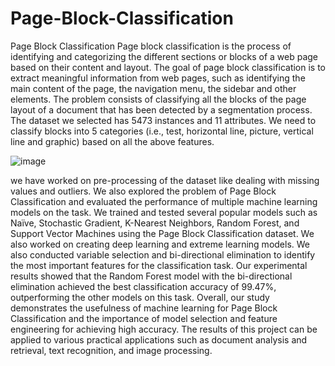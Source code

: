 # Page-Block-Classification
Page Block Classification
Page block classification is the process of identifying and categorizing the different sections or blocks of a web page based on their content and layout. The goal of page block classification is to extract meaningful information from web pages, such as identifying the main content of the page, the navigation menu, the sidebar and other elements.
The problem consists of classifying all the blocks of the page layout of a document that has been detected by a segmentation process. The dataset we selected has 5473 instances and 11 attributes. We need to classify blocks into 5 categories (i.e., test, horizontal line, picture, vertical line and graphic) based on all the above features.

![image](https://github.com/MukeshReddy2K/Page-Block-Classification/assets/142935715/6ec79d9d-42ed-4a81-9edc-3af33622f24c)

we have worked on pre-processing of the dataset like dealing with missing values and outliers. We also explored the problem of Page Block Classification and evaluated the performance of multiple machine learning models on the task. We trained and tested several popular models such as Naïve, Stochastic Gradient, K-Nearest Neighbors, Random Forest, and Support Vector Machines using the Page Block Classification dataset. We also worked on creating deep learning and extreme learning models. We also conducted variable selection and bi-directional elimination to identify the most important features for the classification task. Our experimental results showed that the Random Forest model with the bi-directional elimination achieved the best classification accuracy of 99.47%, outperforming the other models on this task. Overall, our study demonstrates the usefulness of machine learning for Page Block Classification and the importance of model selection and feature engineering for achieving high accuracy. The results of this project can be applied to various practical applications such as document analysis and retrieval, text recognition, and image processing.
